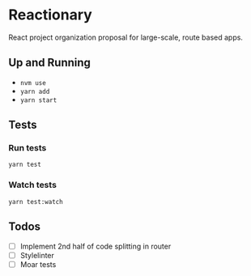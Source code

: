 # Reactionary

React project organization proposal for large-scale, route based apps.

## Up and Running

* `nvm use`
* `yarn add`
* `yarn start`

## Tests

### Run tests

`yarn test`

### Watch tests

`yarn test:watch`

## Todos

- [ ] Implement 2nd half of code splitting in router
- [ ] Stylelinter
- [ ] Moar tests
